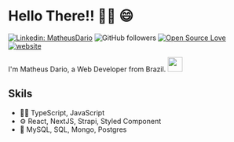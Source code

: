 # Hello There!! 👏🏽 😄
[![Linkedin: MatheusDario](https://img.shields.io/badge/-MatheusDario-blue?style=flat-square&logo=Linkedin&logoColor=white&link=https://www.linkedin.com/in/matheus-dario/)](https://www.linkedin.com/in/matheus-dario/)
![GitHub followers](https://img.shields.io/github/followers/MatheusDario?label=Follow&style=social)
[![Open Source Love](https://badges.frapsoft.com/os/v1/open-source.svg?v=102)](https://github.com/ellerbrock/open-source-badge/)
[![website](https://img.shields.io/badge/Website-46a2f1.svg?&style=flat-square&logo=Google-Chrome&logoColor=white&link=https://www.matheusdario.com.br/)](https://www.matheusdario.com.br)

I'm Matheus Dario, a Web Developer from Brazil. </a><img src="https://media.giphy.com/media/WUlplcMpOCEmTGBtBW/giphy.gif" width="30"> 

## Skils
- 👨‍💻 TypeScript, JavaScript
- ⚙️ React, NextJS, Strapi, Styled Component
- 💽 MySQL, SQL, Mongo, Postgres
